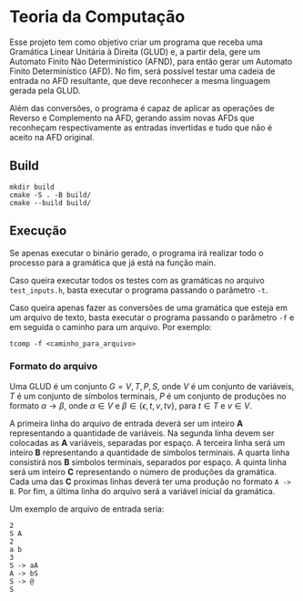 # Teoria da Computação

Esse projeto tem como objetivo criar um programa que receba uma Gramática Linear Unitária à Direita (GLUD) e, a partir dela, gere um Automato Finito Não Determinístico (AFND), para então gerar um Automato Finito Determinístico (AFD). No fim, será possível testar uma cadeia de entrada no AFD resultante, que deve reconhecer a mesma linguagem gerada pela GLUD.

Além das conversões, o programa é capaz de aplicar as operações de Reverso e Complemento na AFD, gerando assim novas AFDs que reconheçam respectivamente as entradas invertidas e tudo que não é aceito na AFD original.

## Build

```
mkdir build
cmake -S . -B build/
cmake --build build/
```

## Execução

Se apenas executar o binário gerado, o programa irá realizar todo o processo para a gramática que já está na função main.

Caso queira executar todos os testes com as gramáticas no arquivo `test_inputs.h`, basta executar o programa passando o parâmetro `-t`.

Caso queira apenas fazer as conversões de uma gramática que esteja em um arquivo de texto, basta executar o programa passando o parâmetro `-f` e em seguida o caminho para um arquivo. Por exemplo:

```
tcomp -f <caminho_para_arquivo>
```

### Formato do arquivo

Uma GLUD é um conjunto $G = {V, T, P, S}$, onde $V$ é um conjunto de variáveis, $T$ é um conjunto de símbolos terminais, $P$ é um conjunto de produções no formato $\alpha \rightarrow \beta$, onde $\alpha \in V$ e $\beta \in \{\epsilon, t, v, tv\}$, para $t \in T$ e $v \in V$.

A primeira linha do arquivo de entrada deverá ser um inteiro **A** representando a quantidade de variáveis. Na segunda linha devem ser colocadas as **A** variáveis, separadas por espaço. A terceira linha será um inteiro **B** representando a quantidade de simbolos terminais. A quarta linha consistirá nos **B** simbolos terminais, separados por espaço. A quinta linha será um inteiro **C** representando o número de produções da gramática. Cada uma das **C** proximas linhas deverá ter uma produção no formato  `A -> B`. Por fim, a última linha do arquivo será a variável inicial da gramática.

Um exemplo de arquivo de entrada seria:

```
2
S A
2
a b
3
S -> aA
A -> bS
S -> @
S
```
